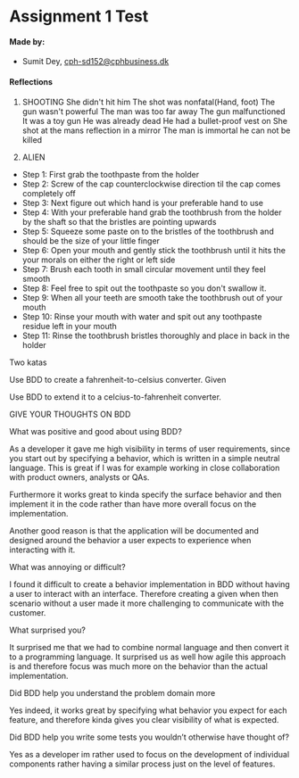 # Assignment 1 Test

#### Made by: ####

* Sumit Dey, cph-sd152@cphbusiness.dk

#### Reflections ####

1. SHOOTING 
She didn't hit him
The shot was nonfatal(Hand, foot)
The gun wasn't powerful
The man was too far away
The gun malfunctioned
It was a toy gun
He was already dead
He had a bullet-proof vest on
She shot at the mans reflection in a mirror
The man is immortal he can not be killed

2. ALIEN

- Step 1: First grab the toothpaste from the holder
- Step 2: Screw of the cap counterclockwise direction til the cap comes completely off
- Step 3: Next figure out which hand is your preferable hand to use
- Step 4: With your preferable hand grab the toothbrush from the holder by the shaft so that the bristles are pointing upwards 
- Step 5: Squeeze some paste on to the bristles of the toothbrush and should be the size of your little finger
- Step 6: Open your mouth and gently stick the toothbrush until it hits the your morals on either the right or left side
- Step 7: Brush each tooth in small circular movement until they feel smooth
- Step 8: Feel free to spit out the toothpaste so you don't swallow it. 
- Step 9: When all your teeth are smooth take the toothbrush out of your mouth
- Step 10: Rinse your mouth with water and spit out any toothpaste residue left in your mouth
- Step 11: Rinse the toothbrush bristles thoroughly and place in back in the holder

Two katas

Use BDD to create a fahrenheit-to-celsius converter.
Given 

Use BDD to extend it to a celcius-to-fahrenheit converter.

GIVE YOUR THOUGHTS ON BDD

What was positive and good about using BDD? 

As a developer it gave me high visibility in terms of user requirements, since you start out by specifying a behavior, which is written in a simple neutral language. This is great if I was for example working in close collaboration with product owners, analysts or QAs. 

Furthermore it works great to kinda specify the surface behavior and then implement it in the code rather than have more overall focus on the implementation. 

Another good reason is that the application will be documented and designed around the behavior a user expects to experience when interacting with it.

What was annoying or difficult?  

I found it difficult to create a behavior implementation in BDD without having a user to interact with an interface. Therefore creating a given when then scenario without a user made it more challenging to communicate with the customer. 

What surprised you?  

It surprised me that we had to combine normal language and then convert it to a programming language. It surprised us as well how agile this approach is and therefore focus was much more on the behavior than the actual implementation. 

Did BDD help you understand the problem domain more 

Yes indeed, it works great by specifying what behavior you expect for each feature, and therefore kinda gives you clear visibility of what is expected.

Did BDD help you write some tests you wouldn’t otherwise have thought of? 

Yes as a developer im rather used to focus on the development of individual components rather having a similar process just on the level of features. 
